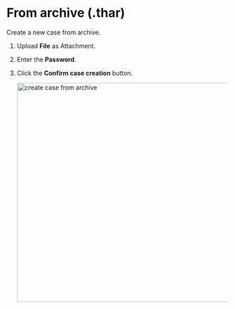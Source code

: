 # From archive (.thar)

Create a new case from archive.

1. Upload **File** as Attachment.
1. Enter the **Password**. 
1. Click the **Confirm case creation** button. 

    <img src="/thehive/images/user-guides/analyst-corner/cases/create_case_from_archive.png" alt="create case from archive" width="500" height="500"/>

